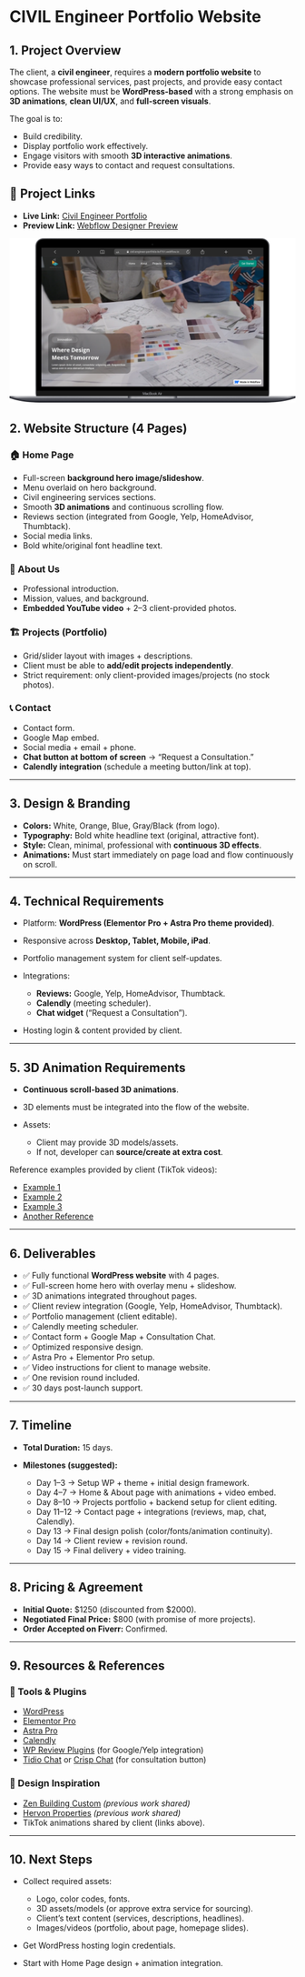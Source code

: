 # CIVIL Engineer Portfolio Website

## 1. Project Overview

The client, a **civil engineer**, requires a **modern portfolio website** to showcase professional services, past projects, and provide easy contact options.
The website must be **WordPress-based** with a strong emphasis on **3D animations**, **clean UI/UX**, and **full-screen visuals**.

The goal is to:

* Build credibility.
* Display portfolio work effectively.
* Engage visitors with smooth **3D interactive animations**.
* Provide easy ways to contact and request consultations.

## 🔗 Project Links
- **Live Link:** [Civil Engineer Portfolio](https://civil-engineer-portfolio-bcf701.webflow.io)  
- **Preview Link:** [Webflow Designer Preview](https://preview.webflow.com/preview/civil-engineer-portfolio-bcf701?utm_medium=preview_link&utm_source=designer&utm_content=civil-engineer-portfolio-bcf701&preview=bff897ef03708d34e28b6f7179aa2bcd&workflow=preview)  

![Demo](./demo.png)

## 2. Website Structure (4 Pages)

### 🏠 Home Page

* Full-screen **background hero image/slideshow**.
* Menu overlaid on hero background.
* Civil engineering services sections.
* Smooth **3D animations** and continuous scrolling flow.
* Reviews section (integrated from Google, Yelp, HomeAdvisor, Thumbtack).
* Social media links.
* Bold white/original font headline text.

### 👤 About Us

* Professional introduction.
* Mission, values, and background.
* **Embedded YouTube video** + 2–3 client-provided photos.

### 🏗 Projects (Portfolio)

* Grid/slider layout with images + descriptions.
* Client must be able to **add/edit projects independently**.
* Strict requirement: only client-provided images/projects (no stock photos).

### 📞 Contact

* Contact form.
* Google Map embed.
* Social media + email + phone.
* **Chat button at bottom of screen** → “Request a Consultation.”
* **Calendly integration** (schedule a meeting button/link at top).

---

## 3. Design & Branding

* **Colors:** White, Orange, Blue, Gray/Black (from logo).
* **Typography:** Bold white headline text (original, attractive font).
* **Style:** Clean, minimal, professional with **continuous 3D effects**.
* **Animations:** Must start immediately on page load and flow continuously on scroll.

---

## 4. Technical Requirements

* Platform: **WordPress (Elementor Pro + Astra Pro theme provided)**.
* Responsive across **Desktop, Tablet, Mobile, iPad**.
* Portfolio management system for client self-updates.
* Integrations:

  * **Reviews:** Google, Yelp, HomeAdvisor, Thumbtack.
  * **Calendly** (meeting scheduler).
  * **Chat widget** (“Request a Consultation”).
* Hosting login & content provided by client.

---

## 5. 3D Animation Requirements

* **Continuous scroll-based 3D animations**.
* 3D elements must be integrated into the flow of the website.
* Assets:

  * Client may provide 3D models/assets.
  * If not, developer can **source/create at extra cost**.

Reference examples provided by client (TikTok videos):

* [Example 1](https://vt.tiktok.com/ZSDQ9wtan/)
* [Example 2](https://vt.tiktok.com/ZSDQ9EPUq/)
* [Example 3](https://vt.tiktok.com/ZSDQ9ouF/)
* [Another Reference](https://vt.tiktok.com/ZSDQcwJEm/)

---

## 6. Deliverables

- ✅ Fully functional **WordPress website** with 4 pages.
- ✅ Full-screen home hero with overlay menu + slideshow.
- ✅ 3D animations integrated throughout pages.
- ✅ Client review integration (Google, Yelp, HomeAdvisor, Thumbtack).
- ✅ Portfolio management (client editable).
- ✅ Calendly meeting scheduler.
- ✅ Contact form + Google Map + Consultation Chat.
- ✅ Optimized responsive design.
- ✅ Astra Pro + Elementor Pro setup.
- ✅ Video instructions for client to manage website.
- ✅ One revision round included.
- ✅ 30 days post-launch support.

---

## 7. Timeline

* **Total Duration:** 15 days.
* **Milestones (suggested):**

  * Day 1–3 → Setup WP + theme + initial design framework.
  * Day 4–7 → Home & About page with animations + video embed.
  * Day 8–10 → Projects portfolio + backend setup for client editing.
  * Day 11–12 → Contact page + integrations (reviews, map, chat, Calendly).
  * Day 13 → Final design polish (color/fonts/animation continuity).
  * Day 14 → Client review + revision round.
  * Day 15 → Final delivery + video training.

---

## 8. Pricing & Agreement

* **Initial Quote:** $1250 (discounted from $2000).
* **Negotiated Final Price:** $800 (with promise of more projects).
* **Order Accepted on Fiverr:** Confirmed.

---

## 9. Resources & References

### 🔧 Tools & Plugins

* [WordPress](https://wordpress.org/)
* [Elementor Pro](https://elementor.com/)
* [Astra Pro](https://wpastra.com/)
* [Calendly](https://calendly.com/)
* [WP Review Plugins](https://wordpress.org/plugins/tags/reviews/) (for Google/Yelp integration)
* [Tidio Chat](https://tidio.com/) or [Crisp Chat](https://crisp.chat/en/) (for consultation button)

### 🎨 Design Inspiration

* [Zen Building Custom](https://zenbulldingcustom.com) *(previous work shared)*
* [Hervon Properties](https://hervonpropertles.com) *(previous work shared)*
* TikTok animations shared by client (links above).

---

## 10. Next Steps

* Collect required assets:

  * Logo, color codes, fonts.
  * 3D assets/models (or approve extra service for sourcing).
  * Client’s text content (services, descriptions, headlines).
  * Images/videos (portfolio, about page, homepage slides).
* Get WordPress hosting login credentials.
* Start with Home Page design + animation integration.
